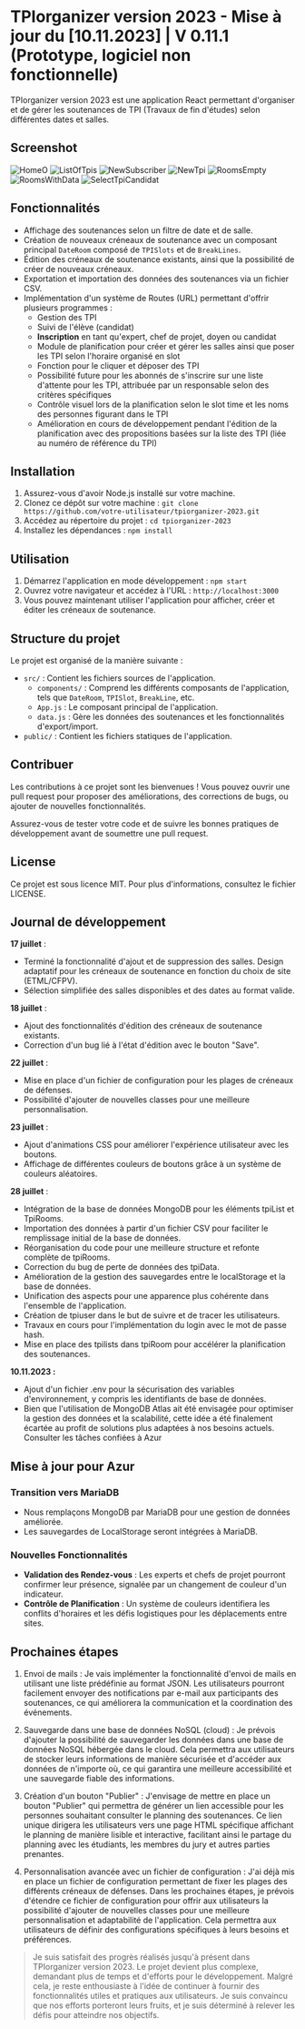 # TPIorganizer version 2023 - Mise à jour du [10.11.2023] | V 0.11.1 (Prototype, logiciel non fonctionnelle)

TPIorganizer version 2023 est une application React permettant d'organiser et de gérer les soutenances de TPI (Travaux de fin d'études) selon différentes dates et salles.


## Screenshot
![HomeO](/captures/HomeO.png)
![ListOfTpis](/captures/ListOfTpis.png)
![NewSubscriber](/captures/NewSubscriber.png)
![NewTpi](/captures//NewTpi.png)
![RoomsEmpty](/captures//RoomsEmpty.png)
![RoomsWithData](/captures//RoomsWithData.png)
![SelectTpiCandidat](/captures//SelectTpiCandidat.png)




## Fonctionnalités

- Affichage des soutenances selon un filtre de date et de salle.
- Création de nouveaux créneaux de soutenance avec un composant principal `DateRoom` composé de `TPISlots` et de `BreakLines`.
- Édition des créneaux de soutenance existants, ainsi que la possibilité de créer de nouveaux créneaux.
- Exportation et importation des données des soutenances via un fichier CSV.
- Implémentation d'un système de Routes (URL) permettant d'offrir plusieurs programmes :
  - Gestion des TPI
  - Suivi de l'élève (candidat)
  - **Inscription** en tant qu'expert, chef de projet, doyen ou candidat
  - Module de planification pour créer et gérer les salles ainsi que poser les TPI selon l'horaire organisé en slot
  - Fonction pour le cliquer et déposer des TPI
  - Possibilité future pour les abonnés de s'inscrire sur une liste d'attente pour les TPI, attribuée par un responsable selon des critères spécifiques
  - Contrôle visuel lors de la planification selon le slot time et les noms des personnes figurant dans le TPI
  - Amélioration en cours de développement pendant l'édition de la planification avec des propositions basées sur la liste des TPI (liée au numéro de référence du TPI)

## Installation

1. Assurez-vous d'avoir Node.js installé sur votre machine.
2. Clonez ce dépôt sur votre machine : `git clone https://github.com/votre-utilisateur/tpiorganizer-2023.git`
3. Accédez au répertoire du projet : `cd tpiorganizer-2023`
4. Installez les dépendances : `npm install`

## Utilisation

1. Démarrez l'application en mode développement : `npm start`
2. Ouvrez votre navigateur et accédez à l'URL : `http://localhost:3000`
3. Vous pouvez maintenant utiliser l'application pour afficher, créer et éditer les créneaux de soutenance.

## Structure du projet

Le projet est organisé de la manière suivante :

- `src/` : Contient les fichiers sources de l'application.
  - `components/` : Comprend les différents composants de l'application, tels que `DateRoom`, `TPISlot`, `BreakLine`, etc.
  - `App.js` : Le composant principal de l'application.
  - `data.js` : Gère les données des soutenances et les fonctionnalités d'export/import.
- `public/` : Contient les fichiers statiques de l'application.

## Contribuer

Les contributions à ce projet sont les bienvenues ! Vous pouvez ouvrir une pull request pour proposer des améliorations, des corrections de bugs, ou ajouter de nouvelles fonctionnalités.

Assurez-vous de tester votre code et de suivre les bonnes pratiques de développement avant de soumettre une pull request.

## License

Ce projet est sous licence MIT. Pour plus d'informations, consultez le fichier LICENSE.

## Journal de développement

**17 juillet** :

- Terminé la fonctionnalité d'ajout et de suppression des salles. Design adaptatif pour les créneaux de soutenance en fonction du choix de site (ETML/CFPV). 
- Sélection simplifiée des salles disponibles et des dates au format valide.

**18 juillet** :

- Ajout des fonctionnalités d'édition des créneaux de soutenance existants. 
- Correction d'un bug lié à l'état d'édition avec le bouton "Save".

**22 juillet** : 

- Mise en place d'un fichier de configuration pour les plages de créneaux de défenses. 
- Possibilité d'ajouter de nouvelles classes pour une meilleure personnalisation.

**23 juillet** :

- Ajout d'animations CSS pour améliorer l'expérience utilisateur avec les boutons.
- Affichage de différentes couleurs de boutons grâce à un système de couleurs aléatoires.

**28 juillet** :

- Intégration de la base de données MongoDB pour les éléments tpiList et TpiRooms.
- Importation des données à partir d'un fichier CSV pour faciliter le remplissage initial de la base de données.
- Réorganisation du code pour une meilleure structure et refonte complète de tpiRooms.
- Correction du bug de perte de données des tpiData.
- Amélioration de la gestion des sauvegardes entre le localStorage et la base de données.
- Unification des aspects pour une apparence plus cohérente dans l'ensemble de l'application.
- Création de tpiuser dans le but de suivre et de tracer les utilisateurs.
- Travaux en cours pour l'implémentation du login avec le mot de passe hash.
- Mise en place des tpilists dans tpiRoom pour accélérer la planification des soutenances.

**10.11.2023 :**

- Ajout d'un fichier .env pour la sécurisation des variables d'environnement, y compris les identifiants de base de données. 
- Bien que l'utilisation de MongoDB Atlas ait été envisagée pour optimiser la gestion des données et la scalabilité, cette idée a été finalement écartée au profit de solutions plus adaptées à nos besoins actuels.
Consulter les tâches confiées à Azur
    
## Mise à jour pour Azur

### Transition vers MariaDB

- Nous remplaçons MongoDB par MariaDB pour une gestion de données améliorée.
- Les sauvegardes de LocalStorage seront intégrées à MariaDB.

### Nouvelles Fonctionnalités

- **Validation des Rendez-vous** : Les experts et chefs de projet pourront confirmer leur présence, signalée par un changement de couleur d'un indicateur.
- **Contrôle de Planification** : Un système de couleurs identifiera les conflits d'horaires et les défis logistiques pour les déplacements entre sites.

## Prochaines étapes

1. Envoi de mails : Je vais implémenter la fonctionnalité d'envoi de mails en utilisant une liste prédéfinie au format JSON. Les utilisateurs pourront facilement envoyer des notifications par e-mail aux participants des soutenances, ce qui améliorera la communication et la coordination des événements.

2. Sauvegarde dans une base de données NoSQL (cloud) : Je prévois d'ajouter la possibilité de sauvegarder les données dans une base de données NoSQL hébergée dans le cloud. Cela permettra aux utilisateurs de stocker leurs informations de manière sécurisée et d'accéder aux données de n'importe où, ce qui garantira une meilleure accessibilité et une sauvegarde fiable des informations.

3. Création d'un bouton "Publier" : J'envisage de mettre en place un bouton "Publier" qui permettra de générer un lien accessible pour les personnes souhaitant consulter le planning des soutenances. Ce lien unique dirigera les utilisateurs vers une page HTML spécifique affichant le planning de manière lisible et interactive, facilitant ainsi le partage du planning avec les étudiants, les membres du jury et autres parties prenantes.

4. Personnalisation avancée avec un fichier de configuration : J'ai déjà mis en place un fichier de configuration permettant de fixer les plages des différents créneaux de défenses. Dans les prochaines étapes, je prévois d'étendre ce fichier de configuration pour offrir aux utilisateurs la possibilité d'ajouter de nouvelles classes pour une meilleure personnalisation et adaptabilité de l'application. Cela permettra aux utilisateurs de définir des configurations spécifiques à leurs besoins et préférences.

>Je suis satisfait des progrès réalisés jusqu'à présent dans TPIorganizer version 2023. Le projet devient plus complexe, demandant plus de temps et d'efforts pour le développement. Malgré cela, je reste enthousiaste à l'idée de continuer à fournir des fonctionnalités utiles et pratiques aux utilisateurs. Je suis convaincu que nos efforts porteront leurs fruits, et je suis déterminé à relever les défis pour atteindre nos objectifs.
